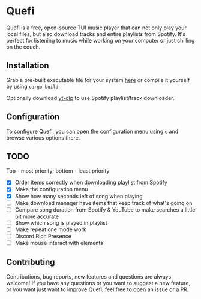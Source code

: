# Quefi
<!-- Badges here -->
Quefi is a free, open-source TUI music player that can not only play your local files, but also download tracks and entire playlists from Spotify.
It's perfect for listening to music while working on your computer or just chilling on the couch.
<!-- Screenshots here -->

## Installation
Grab a pre-built executable file for your system [here](https://github.com/nieboczek/quefi/releases/latest) or compile it yourself by using `cargo build`.

Optionally download [yt-dlp](https://github.com/yt-dlp/yt-dlp/releases/) to use Spotify playlist/track downloader.

## Configuration
To configure Quefi, you can open the configuration menu using `c` and browse various options there.

## TODO
Top - most priority; bottom - least priority

- [x]  Order items correctly when downloading playlist from Spotify
- [x]  Make the configuration menu
- [x]  Show how many seconds left of song when playing
- [ ]  Make download manager have items that keep track of what's going on
- [ ]  Compare song duration from Spotify & YouTube to make searches a little bit more accurate
- [ ]  Show which song is played in playlist
- [ ]  Make repeat one mode work
- [ ]  Discord Rich Presence
- [ ]  Make mouse interact with elements

## Contributing
Contributions, bug reports, new features and questions are always welcome!
If you have any questions or you want to suggest a new feature, or you want just want to improve Quefi, feel free to open an issue or a PR.
